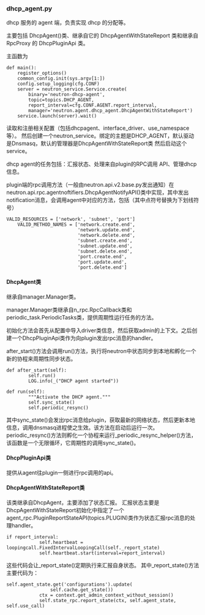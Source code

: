 ### dhcp_agent.py
dhcp 服务的 agent 端，负责实现 dhcp 的分配等。

主要包括 DhcpAgent()类、继承自它的 DhcpAgentWithStateReport 类和继承自 RpcProxy 的 DhcpPluginApi 类。

主函数为
```
def main():
    register_options()
    common_config.init(sys.argv[1:])
    config.setup_logging(cfg.CONF)
    server = neutron_service.Service.create(
        binary='neutron-dhcp-agent',
        topic=topics.DHCP_AGENT,
        report_interval=cfg.CONF.AGENT.report_interval,
        manager='neutron.agent.dhcp_agent.DhcpAgentWithStateReport')
    service.launch(server).wait()
```
读取和注册相关配置（包括dhcpagent、interface_driver、use_namespace等）。
然后创建一个neutron_service。绑定的主题是DHCP_AGENT，默认驱动是Dnsmasq，默认的管理器是DhcpAgentWithStateReport类
然后启动这个service。

dhcp agent的任务包括：汇报状态、处理来自plugin的RPC调用 API、管理dhcp信息。

plugin端的rpc调用方法（一般由neutron.api.v2.base.py发出通知）在neutron.api.rpc.agentnoftifiers.DhcpAgentNotifyAPI()类中实现，其中发出notification消息，会调用agent中对应的方法，包括（其中点符号替换为下划线符号）
```
VALID_RESOURCES = ['network', 'subnet', 'port']
    VALID_METHOD_NAMES = ['network.create.end',
                          'network.update.end',
                          'network.delete.end',
                          'subnet.create.end',
                          'subnet.update.end',
                          'subnet.delete.end',
                          'port.create.end',
                          'port.update.end',
                          'port.delete.end']
```

#### DhcpAgent类
继承自manager.Manager类。

manager.Manager类继承自n_rpc.RpcCallback类和periodic_task.PeriodicTasks类，提供周期性运行任务的方法。

初始化方法会首先从配置中导入driver类信息，然后获取admin的上下文。之后创建一个DhcpPluginApi类作为向plugin发出rpc消息的handler。

after_start()方法会调用run()方法，执行将neutron中状态同步到本地和孵化一个新的协程来周期性同步状态。

```
def after_start(self):
        self.run()
        LOG.info(_("DHCP agent started"))

def run(self):
        """Activate the DHCP agent."""
        self.sync_state()
        self.periodic_resync()
```

其中sync_state()会发出rpc消息给plugin，获取最新的网络状态，然后更新本地信息，调用dnsmasq进程使之生效。该方法在启动后运行一次。
periodic_resync()方法则孵化一个协程来运行_periodic_resync_helper()方法，该函数是一个无限循环，它周期性的调用sync_state()。


#### DhcpPluginApi类
提供从agent往plugin一侧进行rpc调用的api。

#### DhcpAgentWithStateReport类
该类继承自DhcpAgent，主要添加了状态汇报。
汇报状态主要是DhcpAgentWithStateReport初始化中指定了一个agent_rpc.PluginReportStateAPI(topics.PLUGIN)类作为状态汇报rpc消息的处理handler。

```
if report_interval:
            self.heartbeat = loopingcall.FixedIntervalLoopingCall(self._report_state)
            self.heartbeat.start(interval=report_interval)
```

这些代码会让_report_state()定期执行来汇报自身状态。
其中_report_state()方法主要代码为：

```
self.agent_state.get('configurations').update(
                self.cache.get_state())
            ctx = context.get_admin_context_without_session()
            self.state_rpc.report_state(ctx, self.agent_state, self.use_call)
```
